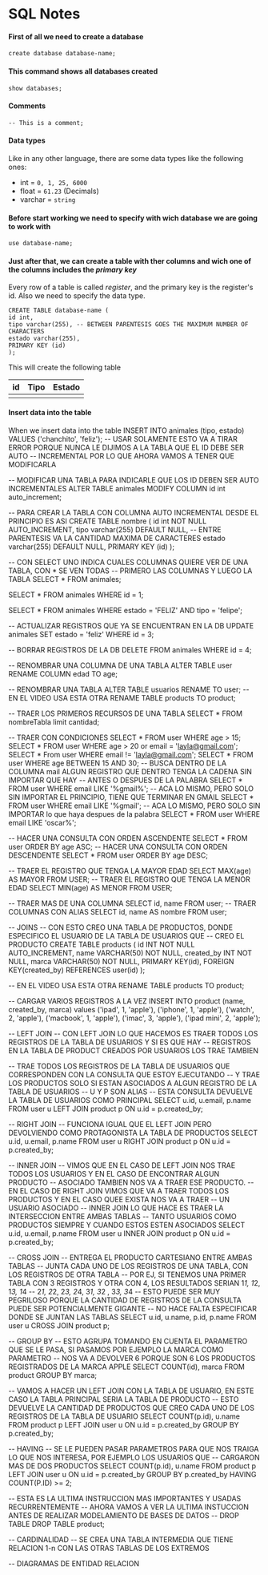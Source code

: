 # SQL Notes
#### First of all we need to create a database

`create database database-name;`

#### This command shows all databases created
`show databases;`

#### Comments
`-- This is a comment;`

#### Data types
Like in any other language, there are some data types like the following ones:

- int = `0, 1, 25, 6000`
- float = `61.23` (Decimals)
- varchar = `string`

#### Before start working we need to specify with wich database we are going to work with

`use database-name;`

#### Just after that, we can create a table with ther columns and wich one of the columns includes the _primary key_
Every row of a table is called _register_, and the primary key is the register's id. Also we need to specify the data type.

```
CREATE TABLE database-name (
id int,
tipo varchar(255), -- BETWEEN PARENTESIS GOES THE MAXIMUM NUMBER OF CHARACTERS
estado varchar(255),
PRIMARY KEY (id)
);
```
This will create the following table

| id  |  Tipo | Estado  |
|:---:|:--------:|:-------:|
 |     |          |


#### Insert data into the table
When we insert data into the table 
INSERT INTO animales (tipo, estado) VALUES ('chanchito', 'feliz');
-- USAR SOLAMENTE ESTO VA A TIRAR ERROR PORQUE NUNCA LE DIJIMOS A LA TABLA QUE EL ID DEBE SER AUTO
-- INCREMENTAL POR LO QUE AHORA VAMOS A TENER QUE MODIFICARLA

-- MODIFICAR UNA TABLA PARA INDICARLE QUE LOS ID DEBEN SER AUTO INCREMENTALES
ALTER TABLE animales MODIFY COLUMN id int auto_increment;

-- PARA CREAR LA TABLA CON COLUMNA AUTO INCREMENTAL DESDE EL PRINCIPIO ES ASI
CREATE TABLE nombre (
id int NOT NULL AUTO_INCREMENT,
tipo varchar(255) DEFAULT NULL, -- ENTRE PARENTESIS VA LA CANTIDAD MAXIMA DE CARACTERES
estado varchar(255) DEFAULT NULL,
PRIMARY KEY (id)
);

-- CON SELECT UNO INDICA CUALES COLUMNAS QUIERE VER DE UNA TABLA, CON * SE VEN TODAS
-- PRIMERO LAS COLUMNAS Y LUEGO LA TABLA
SELECT * FROM animales;

SELECT * FROM animales WHERE id = 1;

SELECT * FROM animales WHERE estado = 'FELIZ' AND tipo = 'felipe';

-- ACTUALIZAR REGISTROS QUE YA SE ENCUENTRAN EN LA DB
UPDATE animales SET estado = 'feliz' WHERE id = 3;

-- BORRAR REGISTROS DE LA DB
DELETE FROM animales WHERE id = 4;

-- RENOMBRAR UNA COLUMNA DE UNA TABLA
ALTER TABLE user RENAME COLUMN edad TO age;

-- RENOMBRAR UNA TABLA
ALTER TABLE usuarios RENAME TO user;
-- EN EL VIDEO USA ESTA OTRA
RENAME TABLE products TO product;

-- TRAER LOS PRIMEROS RECURSOS DE UNA TABLA
SELECT * FROM nombreTabla limit cantidad;

-- TRAER CON CONDICIONES
SELECT * FROM user WHERE age > 15;
SELECT * FROM user WHERE age > 20 or email = 'layla@gmail.com';
SELECT * From  user WHERE email != 'layla@gmail.com';
SELECT * FROM user WHERE age BETWEEN 15 AND 30;
-- BUSCA DENTRO DE LA COLUMNA mail ALGUN REGISTRO QUE DENTRO TENGA LA CADENA SIN IMPORTAR QUE HAY
-- ANTES O DESPUES DE LA PALABRA
SELECT * FROM user WHERE email LIKE '%gmail%';
-- ACA LO MISMO, PERO SOLO SIN IMPORTAR EL PRINCIPIO, TIENE QUE TERMINAR EN GMAIL
SELECT * FROM user WHERE email LIKE '%gmail';
-- ACA LO MISMO, PERO SOLO SIN IMPORTAR lo que haya despues de la palabra
SELECT * FROM user WHERE email LIKE 'oscar%';

-- HACER UNA CONSULTA CON ORDEN ASCENDENTE
SELECT * FROM user ORDER BY age ASC;
-- HACER UNA CONSULTA CON ORDEN DESCENDENTE
SELECT * FROM user ORDER BY age DESC;

-- TRAER EL REGISTRO QUE TENGA LA MAYOR EDAD
SELECT MAX(age) AS MAYOR FROM USER;
-- TRAER EL REGISTRO QUE TENGA LA MENOR EDAD
SELECT MIN(age) AS MENOR FROM USER;

-- TRAER MAS DE UNA COLUMNA
SELECT id, name FROM user;
-- TRAER COLUMNAS CON ALIAS
SELECT id, name AS nombre FROM user;


-- JOINS
-- CON ESTO CREO UNA TABLA DE PRODUCTOS, DONDE ESPECIFICO EL USUARIO DE LA TABLA DE USUARIOS QUE
-- CREO EL PRODUCTO
CREATE TABLE products (
id INT NOT NULL AUTO_INCREMENT,
name VARCHAR(50) NOT NULL,
created_by INT NOT NULL,
marca VARCHAR(50) NOT NULL,
PRIMARY KEY(id),
FOREIGN KEY(created_by) REFERENCES user(id)
);

-- EN EL VIDEO USA ESTA OTRA
RENAME TABLE products TO product;

-- CARGAR VARIOS REGISTROS A LA VEZ
INSERT INTO product (name, created_by, marca)
values
('ipad', 1, 'apple'),
('iphone', 1, 'apple'),
('watch', 2, 'apple'),
('macbook', 1, 'apple'),
('imac', 3, 'apple'),
('ipad mini', 2, 'apple');

-- LEFT JOIN
-- CON LEFT JOIN LO QUE HACEMOS ES TRAER TODOS LOS REGISTROS DE LA TABLA DE USUARIOS Y SI ES QUE HAY
-- REGISTROS EN LA TABLA DE PRODUCT CREADOS POR USUARIOS LOS TRAE TAMBIEN

-- TRAE TODOS LOS REGISTROS DE LA TABLA DE USUARIOS QUE CORRESPONDEN CON LA CONSULTA QUE ESTOY EJECUTANDO
-- Y TRAE LOS PRODUCTOS SOLO SI ESTAN ASOCIADOS A ALGUN REGISTRO DE LA TABLA DE USUARIOS
-- U Y P SON ALIAS
-- ESTA CONSULTA DEVUELVE LA TABLA DE USUARIOS COMO PRINCIPAL
SELECT u.id, u.email, p.name FROM user u LEFT JOIN product p ON u.id = p.created_by;

-- RIGHT JOIN
-- FUNCIONA IGUAL QUE EL LEFT JOIN PERO DEVOLVIENDO COMO PROTAGONISTA LA TABLA DE PRODUCTOS
SELECT u.id, u.email, p.name FROM user u RIGHT JOIN product p ON u.id = p.created_by;

-- INNER JOIN
-- VIMOS QUE EN EL CASO DE LEFT JOIN NOS TRAE TODOS LOS USUARIOS Y EN EL CASO DE ENCONTRAR ALGUN PRODUCTO
-- ASOCIADO TAMBIEN NOS VA A TRAER ESE PRODUCTO.
-- EN EL CASO DE RIGHT JOIN VIMOS QUE VA A TRAER TODOS LOS PRODUCTOS Y EN EL CASO QUEE EXISTA NOS VA A TRAER
-- UN USUARIO ASOCIADO
-- INNER JOIN LO QUE HACE ES TRAER LA INTERSECCION ENTRE AMBAS TABLAS
-- TANTO USUARIOS COMO PRODUCTOS SIEMPRE Y CUANDO ESTOS ESTEN ASOCIADOS
SELECT u.id, u.email, p.name FROM user u INNER JOIN product p ON u.id = p.created_by;

-- CROSS JOIN
-- ENTREGA EL PRODUCTO CARTESIANO ENTRE AMBAS TABLAS
-- JUNTA CADA UNO DE LOS REGISTROS DE UNA TABLA, CON LOS REGISTROS DE OTRA TABLA
-- POR EJ, SI TENEMOS UNA PRIMER TABLA CON 3 REGISTROS Y OTRA CON 4, LOS RESULTADOS SERIAN 1*1, 1*2, 1*3, 1*4
-- 2*1, 2*2, 2*3, 2*4, 3*1, 3*2 , 3*3, 3*4
-- ESTO PUEDE SER MUY PEGRILOSO PORQUE LA CANTIDAD DE REGISTROS DE LA CONSULTA PUEDE SER POTENCIALMENTE GIGANTE
-- NO HACE FALTA ESPECIFICAR DONDE SE JUNTAN LAS TABLAS
SELECT u.id, u.name, p.id, p.name FROM user u CROSS JOIN product p;

-- GROUP BY
-- ESTO AGRUPA TOMANDO EN CUENTA EL PARAMETRO QUE SE LE PASA, SI PASAMOS POR EJEMPLO LA MARCA COMO PARAMETRO
-- NOS VA A DEVOLVER 6 PORQUE SON 6 LOS PRODUCTOS REGISTRADOS DE LA MARCA APPLE
SELECT COUNT(id), marca FROM product GROUP BY marca;

-- VAMOS A HACER UN LEFT JOIN CON LA TABLA DE USUARIO, EN ESTE CASO LA TABLA PRINCIPAL SERIA LA TABLA DE PRODUCTO
-- ESTO DEVUELVE LA CANTIDAD DE PRODUCTOS QUE CREO CADA UNO DE LOS REGISTROS DE LA TABLA DE USUARIO
SELECT COUNT(p.id), u.name FROM product p LEFT JOIN user u ON u.id = p.created_by GROUP BY p.created_by;

-- HAVING
-- SE LE PUEDEN PASAR PARAMETROS PARA QUE NOS TRAIGA LO QUE NOS INTERESA, POR EJEMPLO LOS USUARIOS QUE
-- CARGARON MAS DE DOS PRODUCTOS
SELECT COUNT(p.id), u.name FROM product p LEFT JOIN user u
ON u.id = p.created_by GROUP BY p.created_by
HAVING COUNT(P.ID) >= 2;

-- ESTA ES LA ULTIMA INSTRUCCION MAS IMPORTANTES Y USADAS RECURRENTEMENTE
-- AHORA VAMOS A VER LA ULTIMA INSTUCCION ANTES DE REALIZAR MODELAMIENTO DE BASES DE DATOS
-- DROP TABLE
DROP TABLE product;


-- CARDINALIDAD
-- SE CREA UNA TABLA INTERMEDIA QUE TIENE RELACION 1-n CON LAS OTRAS TABLAS DE LOS EXTREMOS

-- DIAGRAMAS DE ENTIDAD RELACION
